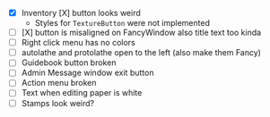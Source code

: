 - [x] Inventory \[X] button looks weird
  - Styles for `TextureButton` were not implemented
- [ ] \[X] button is misaligned on FancyWindow also title text too kinda
- [ ] Right click menu has no colors
- [ ] autolathe and protolathe open to the left (also make them Fancy)
- [ ] Guidebook button broken
- [ ] Admin Message window exit button
- [ ] Action menu broken
- [ ] Text when editing paper is white
- [ ] Stamps look weird?
